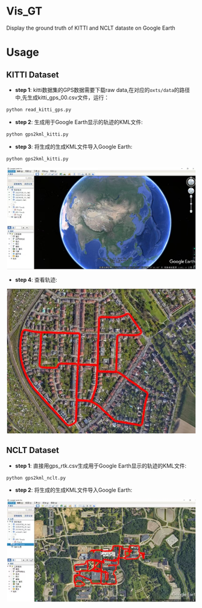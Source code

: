 # Vis_GT
Display the ground truth of KITTI and NCLT dataste on Google Earth

# Usage
## KITTI Dataset
* **step 1**: kitti数据集的GPS数据需要下载raw data,在对应的```oxts/data```的路径中,先生成kitti_gps_00.csv文件，运行：
```bash
python read_kitti_gps.py
```
* **step 2**: 生成用于Google Earth显示的轨迹的KML文件:
```bash
python gps2kml_kitti.py
```
* **step 3**: 将生成的生成KML文件导入Google Earth:
```bash
python gps2kml_kitti.py
```
<p align="center">
  <img src="./assets/exp1.jpeg" alt="image" width="500" />
</p>

* **step 4**: 查看轨迹:
<p align="center">
  <img src="./assets/kitti.jpeg" alt="image" width="500" />
</p>

## NCLT Dataset
* **step 1**: 直接用gps_rtk.csv生成用于Google Earth显示的轨迹的KML文件:
```bash
python gps2kml_nclt.py
```
* **step 2**: 将生成的生成KML文件导入Google Earth:
<p align="center">
  <img src="./assets/exp2.jpeg" alt="image" width="500" />
</p>
